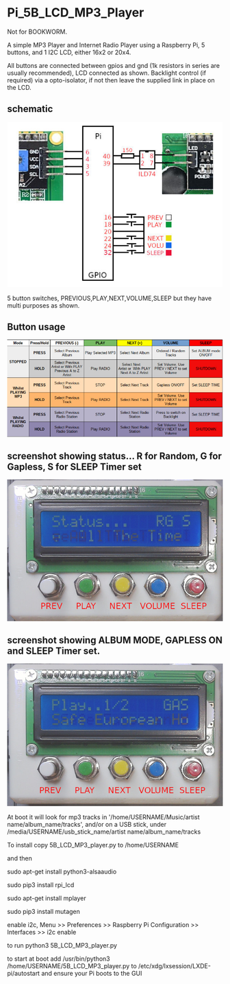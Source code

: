# Pi_5B_LCD_MP3_Player

Not for BOOKWORM.

A simple MP3 Player and Internet Radio Player using a Raspberry Pi, 5 buttons, and 1 I2C LCD, either 16x2 or 20x4.

All buttons are connected between gpios and gnd (1k resistors in series are usually recommended), LCD connected as shown. 
Backlight control (if required) via a opto-isolator, if not then leave the supplied link in place on the LCD.

## schematic

![schematic](schematic.jpg)

5 button switches, PREVIOUS,PLAY,NEXT,VOLUME,SLEEP but they have multi purposes as shown.
## Button usage

![modes](modes.jpg)

## screenshot showing status... R for Random, G for Gapless,  S for SLEEP Timer set

![schematic](photo002.jpg)

## screenshot showing ALBUM MODE, GAPLESS ON and SLEEP Timer set.

![schematic](photo001.jpg)


At boot it will look for mp3 tracks in '/home/USERNAME/Music/artist name/album_name/tracks', 
and/or on a USB stick, under /media/USERNAME/usb_stick_name/artist name/album_name/tracks

To install copy 5B_LCD_MP3_player.py to /home/USERNAME

and then

sudo apt-get install python3-alsaaudio

sudo pip3 install rpi_lcd

sudo apt-get install mplayer

sudo pip3 install mutagen

enable i2c, Menu >> Preferences >> Raspberry Pi Configuration >> Interfaces >> i2c enable

to run python3 5B_LCD_MP3_player.py

to start at boot add /usr/bin/python3 /home/USERNAME/5B_LCD_MP3_player.py to /etc/xdg/lxsession/LXDE-pi/autostart
and ensure your Pi boots to the GUI
